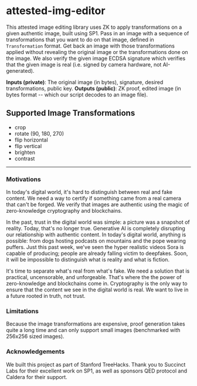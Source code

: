# attested-img-editor

This attested image editing library uses ZK to apply transformations on a given authentic image, built using SP1. Pass in an image with a sequence of transformations that you want to do on that image, defined in `Transformation` format. Get back an image with those transformations applied without revealing the original image or the transformations done on the image. We also verify the given image ECDSA signature which verifies that the given image is real (i.e. signed by camera hardware, not AI-generated).

**Inputs (private)**: The original image (in bytes), signature, desired transformations, public key.
**Outputs (public)**: ZK proof, edited image (in bytes format -- which our script decodes to an image file).

## Supported Image Transformations
- crop
- rotate (90, 180, 270)
- flip horizontal
- flip vertical
- brighten
- contrast

-------

### Motivations

In today's digital world, it's hard to distinguish between real and fake content. We need a way to certify if something came from a real camera that can't be forged. We verify that images are authentic using the magic of zero-knowledge cryptography and blockchains.

In the past, trust in the digital world was simple: a picture was a snapshot of reality. Today, that's no longer true. Generative AI is completely disrupting our relationship with authentic content. In today's digital world, anything is possible: from dogs hosting podcasts on mountains and the pope wearing puffers. Just this past week, we've seen the hyper realistic videos Sora is capable of producing; people are already falling victim to deepfakes. Soon, it will be impossible to distinguish what is reality and what is fiction.

It's time to separate what's real from what's fake. We need a solution that is practical, uncensorable, and unforgeable. That's where the the power of zero-knowledge and blockchains come in. Cryptography is the only way to ensure that the content we see in the digital world is real. We want to live in a future rooted in truth, not trust.

### Limitations

Because the image transformations are expensive, proof generation takes quite a long time and can only support small images (benchmarked with 256x256 sized images).

### Acknowledgements 

We built this project as part of Stanford TreeHacks. Thank you to Succinct Labs for their excellent work on SP1, as well as sponsors QED protocol and Caldera for their support.
